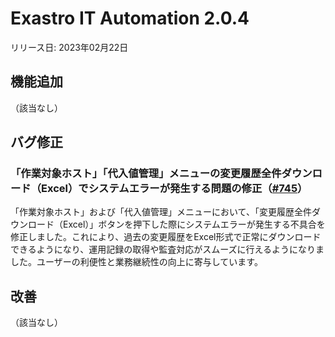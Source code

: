 # Exastro IT Automation 2.0.4

リリース日: 2023年02月22日

## 機能追加

（該当なし）

## バグ修正

### 「作業対象ホスト」「代入値管理」メニューの変更履歴全件ダウンロード（Excel）でシステムエラーが発生する問題の修正（[#745](https://github.com/exastro-suite/exastro-it-automation/issues/745)）
「作業対象ホスト」および「代入値管理」メニューにおいて、「変更履歴全件ダウンロード（Excel）」ボタンを押下した際にシステムエラーが発生する不具合を修正しました。これにより、過去の変更履歴をExcel形式で正常にダウンロードできるようになり、運用記録の取得や監査対応がスムーズに行えるようになりました。ユーザーの利便性と業務継続性の向上に寄与しています。

## 改善

（該当なし）

